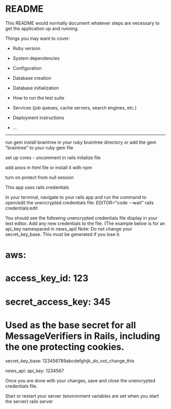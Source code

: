 # README

This README would normally document whatever steps are necessary to get the
application up and running.

Things you may want to cover:

* Ruby version

* System dependencies

* Configuration

* Database creation

* Database initialization

* How to run the test suite

* Services (job queues, cache servers, search engines, etc.)

* Deployment instructions

* ...


---
run gem install braintree in your ruby braintree directory or add the gem "braintree" to your ruby gem file

set up cores - uncomment in rails initalize file

add axios in html file or install it with npm

turn on protect from null session

This app uses rails credentials

In your terminal, navigate to your rails app and run the command to open/edit the unencrypted credentials file:
	EDITOR="code --wait" rails credentials:edit

You should see the following unencrypted credentials file display in your text editor. 
Add any new credentials to the file. (The example below is for an api_key namespaced in news_api)
Note: Do not change your secret_key_base. This must be generated if you lose it.
# aws:
#   access_key_id: 123
#   secret_access_key: 345

# Used as the base secret for all MessageVerifiers in Rails, including the one protecting cookies.
secret_key_base: 123456789abcdefghijk_do_not_change_this

news_api:
   api_key: 1234567

Once you are done with your changes, save and close the unencrypted credentials file.

Start or restart your server (environment variables are set when you start the server)
rails server
